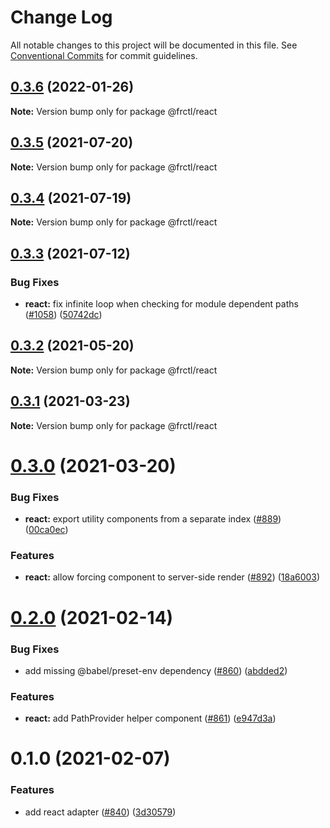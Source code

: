 # Change Log

All notable changes to this project will be documented in this file.
See [Conventional Commits](https://conventionalcommits.org) for commit guidelines.

## [0.3.6](https://github.com/frctl/fractal/compare/@frctl/react@0.3.5...@frctl/react@0.3.6) (2022-01-26)

**Note:** Version bump only for package @frctl/react





## [0.3.5](https://github.com/frctl/fractal/compare/@frctl/react@0.3.4...@frctl/react@0.3.5) (2021-07-20)

**Note:** Version bump only for package @frctl/react





## [0.3.4](https://github.com/frctl/fractal/compare/@frctl/react@0.3.3...@frctl/react@0.3.4) (2021-07-19)

**Note:** Version bump only for package @frctl/react





## [0.3.3](https://github.com/frctl/fractal/compare/@frctl/react@0.3.2...@frctl/react@0.3.3) (2021-07-12)


### Bug Fixes

* **react:** fix infinite loop when checking for module dependent paths ([#1058](https://github.com/frctl/fractal/issues/1058)) ([50742dc](https://github.com/frctl/fractal/commit/50742dc6f8db1548da782ca3a70ac1043962ee3d))





## [0.3.2](https://github.com/frctl/fractal/compare/@frctl/react@0.3.1...@frctl/react@0.3.2) (2021-05-20)

**Note:** Version bump only for package @frctl/react





## [0.3.1](https://github.com/frctl/fractal/compare/@frctl/react@0.3.0...@frctl/react@0.3.1) (2021-03-23)

**Note:** Version bump only for package @frctl/react





# [0.3.0](https://github.com/frctl/fractal/compare/@frctl/react@0.2.0...@frctl/react@0.3.0) (2021-03-20)


### Bug Fixes

* **react:** export utility components from a separate index ([#889](https://github.com/frctl/fractal/issues/889)) ([00ca0ec](https://github.com/frctl/fractal/commit/00ca0ec5b4bfe3570c7b3c818f29d17cdde74dd9))


### Features

* **react:** allow forcing component to server-side render ([#892](https://github.com/frctl/fractal/issues/892)) ([18a6003](https://github.com/frctl/fractal/commit/18a6003f47f66a4933b9d9d58dd2444ae59b80f3))





# [0.2.0](https://github.com/frctl/fractal/compare/@frctl/react@0.1.0...@frctl/react@0.2.0) (2021-02-14)


### Bug Fixes

* add missing @babel/preset-env dependency ([#860](https://github.com/frctl/fractal/issues/860)) ([abdded2](https://github.com/frctl/fractal/commit/abdded2d4144150978824116a88f08788c2ceedd))


### Features

* **react:** add PathProvider helper component ([#861](https://github.com/frctl/fractal/issues/861)) ([e947d3a](https://github.com/frctl/fractal/commit/e947d3a030e5d1dcfdd94013d6ee2278ed7ea93c))





# 0.1.0 (2021-02-07)


### Features

* add react adapter ([#840](https://github.com/frctl/fractal/issues/840)) ([3d30579](https://github.com/frctl/fractal/commit/3d30579c99c14872420d43d834f04bcb7f36fb94))
